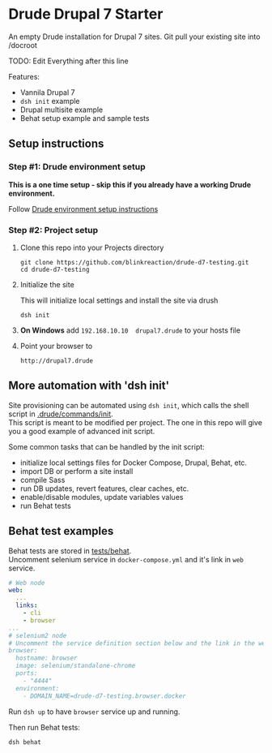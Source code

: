 # Drude Drupal 7 Starter 

An empty Drude installation for Drupal 7 sites. Git pull your existing site into /docroot  

TODO: Edit Everything after this line

Features:

- Vannila Drupal 7
- `dsh init` example
- Drupal multisite example
- Behat setup example and sample tests

## Setup instructions

### Step #1: Drude environment setup

**This is a one time setup - skip this if you already have a working Drude environment.**  

Follow [Drude environment setup instructions](https://github.com/blinkreaction/drude/blob/master/docs/drude-env-setup.md)
   
### Step #2: Project setup

1. Clone this repo into your Projects directory

    ```
    git clone https://github.com/blinkreaction/drude-d7-testing.git
    cd drude-d7-testing
    ```

2. Initialize the site

    This will initialize local settings and install the site via drush

    ```
    dsh init
    ```

3. **On Windows** add `192.168.10.10  drupal7.drude` to your hosts file

4. Point your browser to

    ```
    http://drupal7.drude
    ```


## More automation with 'dsh init'

Site provisioning can be automated using `dsh init`, which calls the shell script in [.drude/commands/init](.drude/commands/init).  
This script is meant to be modified per project. The one in this repo will give you a good example of advanced init script.

Some common tasks that can be handled by the init script:

- initialize local settings files for Docker Compose, Drupal, Behat, etc.
- import DB or perform a site install
- compile Sass
- run DB updates, revert features, clear caches, etc.
- enable/disable modules, update variables values
- run Behat tests


## Behat test examples

Behat tests are stored in [tests/behat](tests/behat).  
Uncomment selenium service in `docker-compose.yml` and it's link in `web` service. 

```yml
# Web node
web:
  ...
  links:
    - cli
    - browser
...
# selenium2 node
# Uncomment the service definition section below and the link in the web service above to start using selenium2 driver for Behat tests requiring JS support.
browser:
  hostname: browser
  image: selenium/standalone-chrome
  ports:
    - "4444"
  environment:
    - DOMAIN_NAME=drude-d7-testing.browser.docker
```

Run `dsh up` to have `browser` service up and running.

Then run Behat tests: 

```
dsh behat
```
